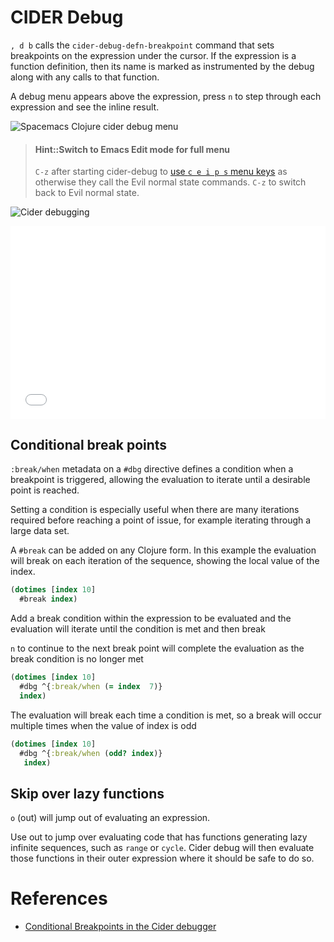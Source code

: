 # CIDER Debug

`, d b` calls the `cider-debug-defn-breakpoint` command that sets breakpoints on the expression under the cursor.  If the expression is a function definition, then its name is marked as instrumented by the debug along with any calls to that function.

A debug menu appears above the expression, press `n` to step through each expression and see the inline result.

![Spacemacs Clojure cider debug menu](/images/spacemacs-clojure-cider-debug-menu.png)

> #### Hint::Switch to Emacs Edit mode for full menu
> `C-z` after starting cider-debug to [use `c e i p s` menu keys](https://github.com/syl20bnr/spacemacs/issues/13594) as otherwise they call the Evil normal state commands.  `C-z` to switch back to Evil normal state.

![Cider debugging](https://docs.cider.mx/cider/0.26/_images/cider_debugger.gif)

<div style="position: relative;padding-bottom: 56.25%;padding-top: 25px;height: 0;">
  <iframe frameborder="0" allowfullscreen style="border: none;position: absolute;top: 0;left: 0;width: 100%;height: 100%;" src="//www.youtube.com/embed/pyIbP4BOGpQ?start=1150"></iframe></div>

<p></p>

<!-- {% youtube %} -->
<!-- https://youtu.be/pyIbP4BOGpQ?t=1149 -->
<!-- {% endyoutube %} -->


## Conditional break points

`:break/when` metadata on a `#dbg` directive defines a condition when a breakpoint is triggered, allowing the evaluation to iterate until a desirable point is reached.

Setting a condition is especially useful when there are many iterations required before reaching a point of issue, for example iterating through a large data set.

A `#break` can be added on any Clojure form.  In this example the evaluation will break on each iteration of the sequence, showing the local value of the index.

```clojure
(dotimes [index 10]
  #break index)
```

Add a break condition within the expression to be evaluated and the evaluation will iterate until the condition is met and then break

`n` to continue to the next break point will complete the evaluation as the break condition is no longer met

```clojure
(dotimes [index 10]
  #dbg ^{:break/when (= index  7)}
  index)
```

The evaluation will break each time a condition is met, so a break will occur multiple times when the value of index is odd

```clojure
(dotimes [index 10]
  #dbg ^{:break/when (odd? index)}
   index)
```


## Skip over lazy functions
`o` (out) will jump out of evaluating an expression.

Use out to jump over evaluating code that has functions generating lazy infinite sequences, such as `range` or `cycle`.  Cider debug will then evaluate those functions in their outer expression where it should be safe to do so.

# References
* [Conditional Breakpoints in the Cider debugger](http://endlessparentheses.com/conditional-breakpoints-in-the-cider-debugger.html)
